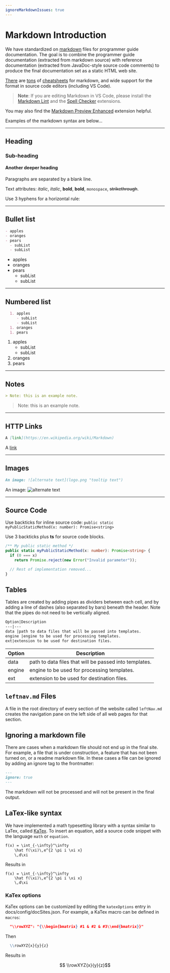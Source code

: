 ```yaml
---
ignoreMarkdownIssues: true
---
```

# Markdown Introduction

We have standardized on [markdown](http://commonmark.org/) files for programmer guide documentation.
The goal is to combine the programmer guide documentation (extracted from markdown source) with reference documentation (extracted from JavaDoc-style source code comments) to produce the final documentation set as a static HTML web site.

[There](http://assemble.io/docs/Cheatsheet-Markdown.html) are [tons](https://www.cheatography.com/simon-fermor/cheat-sheets/markdown/) of [cheatsheets](https://github.com/adam-p/markdown-here/wiki/Markdown-Cheatsheet) for markdown, and wide support for the format in source code editors (including VS Code).

>**Note**: If you are editing Markdown in VS Code, please install the [Markdown Lint](https://marketplace.visualstudio.com/items?itemName=DavidAnson.vscode-markdownlint) and the [Spell Checker](https://marketplace.visualstudio.com/items?itemName=streetsidesoftware.code-spell-checker) extensions.

You may also find the [Markdown Preview Enhanced](https://marketplace.visualstudio.com/items?itemName=shd101wyy.markdown-preview-enhanced) extension helpful.

Examples of the markdown syntax are below...

---

## Heading

### Sub-heading

#### Another deeper heading

Paragraphs are separated
by a blank line.

Text attributes: _italic_, *italic*, __bold__, **bold**, `monospace`, ~~strikethrough~~.

Use 3 hyphens for a horizontal rule:

---

## Bullet list

```md
- apples
- oranges
- pears
  - subList
  - subList
```

- apples
- oranges
- pears
  - subList
  - subList

---

## Numbered list

```md
  1. apples
     - subList
     - subList
  1. oranges
  1. pears
```

  1. apples
      - subList
      - subList
  2. oranges
  3. pears

---

## Notes

```md
> Note: this is an example note.
```

> Note: this is an example note.

---

## HTTP Links

```md
A [link](https://en.wikipedia.org/wiki/Markdown)
```

A [link](https://en.wikipedia.org/wiki/Markdown)

---

## Images

```md
An image: ![alternate text](logo.png "tooltip text")
```

An image: ![alternate text](logo.png "tooltip text")

---

## Source Code

Use backticks for inline source code: `public static myPublicStaticMethod(x: number): Promise<string>`

Use 3 backticks plus **ts** for source code blocks.

``` ts
/** My public static method */
public static myPublicStaticMethod(x: number): Promise<string> {
  if (0 === x)
    return Promise.reject(new Error("Invalid parameter"));

  // Rest of implementation removed...
}
```

## Tables

Tables are created by adding pipes as dividers between each cell, and by adding a line of dashes (also separated by bars) beneath the header. Note that the pipes do not need to be vertically aligned.

```md
Option|Description
---|---
data |path to data files that will be passed into templates.
engine |engine to be used for processing templates.
ext|extension to be used for destination files.
```

Option|Description
---|---
data |path to data files that will be passed into templates.
engine |engine to be used for processing templates.
ext|extension to be used for destination files.

## `leftnav.md` Files

A file in the root directory of every section of the website called `leftNav.md` creates the navigation pane on the left side of all web pages for that section.

## Ignoring a markdown file

There are cases when a markdown file should not end up in the final site. For example, a file that is under construction, a feature that has not been turned on, or a readme markdown file. In these cases a file can be ignored by adding an ignore tag to the frontmatter:

```markdown
---
ignore: true
---
```

The markdown will not be processed and will not be present in the final output.

## LaTex-like syntax

We have implemented a math typesetting library with a syntax similar to LaTex, called [KaTex](https://katex.org/). To insert an equation, add a source code snippet with the language `math` or `equation`.

```md
f(x) = \int_{-\infty}^\infty
    \hat f(\xi)\,e^{2 \pi i \xi x}
    \,d\xi
```

Results in

```equation
f(x) = \int_{-\infty}^\infty
    \hat f(\xi)\,e^{2 \pi i \xi x}
    \,d\xi
```

### KaTex options

KaTex options can be customized by editing the `katexOptions` entry in docs/config/docSites.json. For example, a KaTex macro can be defined in `macros`:

```json
  "\\rowXYZ": "{\\begin{bmatrix} #1 & #2 & #3\\end{bmatrix}}"
```

Then

```md
  \\rowXYZ{x}{y}{z}
```

Results in

```math
  \\rowXYZ{x}{y}{z}
```
